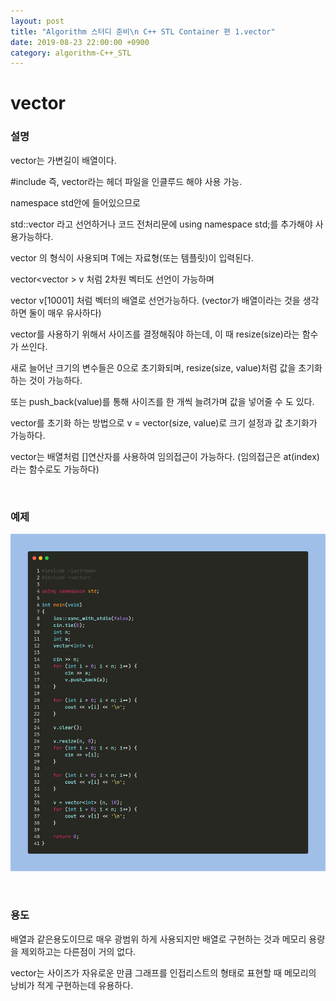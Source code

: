 ```yaml
---
layout: post
title: "Algorithm 스터디 준비\n C++ STL Container 편 1.vector"
date: 2019-08-23 22:00:00 +0900
category: algorithm-C++_STL
---
```


# vector

### 설명
vector는 가변길이 배열이다.

#include <vector> 즉, vector라는 헤더 파일을 인클루드 해야 사용 가능.

namespace std안에 들어있으므로

std::vector<int> 라고 선언하거나 코드 전처리문에 using namespace std;를 추가해야 사용가능하다.

vector<T> 의 형식이 사용되며 T에는 자료형(또는 템플릿)이 입력된다.

vector<vector<int> > v 처럼 2차원 벡터도 선언이 가능하며

vector<int> v[10001] 처럼 벡터의 배열로 선언가능하다. (vector가 배열이라는 것을 생각하면 둘이 매우 유사하다)

vector를 사용하기 위해서 사이즈를 결정해줘야 하는데, 이 때 resize(size)라는 함수가 쓰인다.

새로 늘어난 크기의 변수들은 0으로 초기화되며, resize(size, value)처럼 값을 초기화하는 것이 가능하다.

또는 push_back(value)를 통해 사이즈를 한 개씩 늘려가며 값을 넣어줄 수 도 있다.

vector를 초기화 하는 방법으로 v = vector<int>(size, value)로 크기 설정과 값 초기화가 가능하다.

vector는 배열처럼 []연산자를 사용하여 임의접근이 가능하다. (임의접근은 at(index)라는 함수로도 가능하다)

<br>

### 예제

![vector](https://github.com/MingNine9999/MingNine9999.github.io/blob/main/_posts/img/vector.png?raw=true)

<br>

### 용도

배열과 같은용도이므로 매우 광범위 하게 사용되지만 배열로 구현하는 것과 메모리 용량을 제외하고는 다른점이 거의 없다.

vector는 사이즈가 자유로운 만큼 그래프를 인접리스트의 형태로 표현할 때 메모리의 낭비가 적게 구현하는데 유용하다.